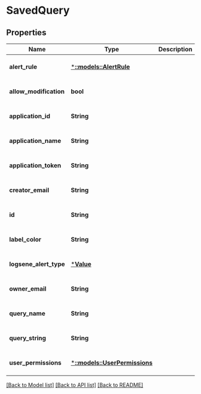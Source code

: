 # SavedQuery

## Properties
Name | Type | Description | Notes
------------ | ------------- | ------------- | -------------
**alert_rule** | [***::models::AlertRule**](AlertRule.md) |  | [optional] [default to null]
**allow_modification** | **bool** |  | [optional] [default to null]
**application_id** | **String** |  | [optional] [default to null]
**application_name** | **String** |  | [optional] [default to null]
**application_token** | **String** |  | [optional] [default to null]
**creator_email** | **String** |  | [optional] [default to null]
**id** | **String** |  | [optional] [default to null]
**label_color** | **String** |  | [optional] [default to null]
**logsene_alert_type** | [***Value**](Value.md) |  | [optional] [default to null]
**owner_email** | **String** |  | [optional] [default to null]
**query_name** | **String** |  | [optional] [default to null]
**query_string** | **String** |  | [optional] [default to null]
**user_permissions** | [***::models::UserPermissions**](UserPermissions.md) |  | [optional] [default to null]

[[Back to Model list]](../README.md#documentation-for-models) [[Back to API list]](../README.md#documentation-for-api-endpoints) [[Back to README]](../README.md)


